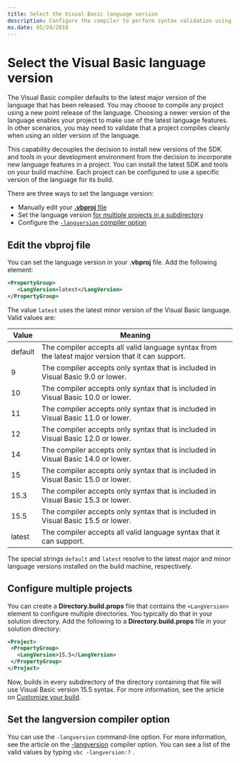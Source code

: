 ```yaml
---
title: Select the Visual Basic language version
description: Configure the compiler to perform syntax validation using a specific compiler version.
ms.date: 05/24/2018
---
```


# Select the Visual Basic language version

The Visual Basic compiler defaults to the latest major version of the language that has been released. You may choose to compile any project using a new point release of the language. Choosing a newer version of the language enables your project to make use of the latest language features. In other scenarios, you may need to validate that a project compiles cleanly when using an older version of the language.

This capability decouples the decision to install new versions of the SDK and tools in your development environment from the decision to incorporate new language features in a project. You can install the latest SDK and tools on your build machine. Each project can be configured to use a specific version of the language for its build.

There are three ways to set the language version:

- Manually edit your [**.vbproj** file](#edit-the-vbproj-file)
- Set the language version [for multiple projects in a subdirectory](#configure-multiple-projects)
- Configure the [`-langversion` compiler option](#set-the-langversion-compiler-option)

## Edit the vbproj file

You can set the language version in your **.vbproj** file. Add the following element:

```xml
<PropertyGroup>
   <LangVersion>latest</LangVersion>
</PropertyGroup>
```

The value `latest` uses the latest minor version of the Visual Basic language. Valid values are:

|Value|Meaning|
|------------|-------------|
|default|The compiler accepts all valid language syntax from the latest major version that it can support.|
|9|The compiler accepts only syntax that is included in Visual Basic 9.0 or lower.|
|10|The compiler accepts only syntax that is included in Visual Basic 10.0 or lower.|
|11|The compiler accepts only syntax that is included in Visual Basic 11.0 or lower.|
|12|The compiler accepts only syntax that is included in Visual Basic 12.0 or lower.|
|14|The compiler accepts only syntax that is included in Visual Basic 14.0 or lower.|
|15|The compiler accepts only syntax that is included in Visual Basic 15.0 or lower.|
|15.3|The compiler accepts only syntax that is included in Visual Basic 15.3 or lower.|
|15.5|The compiler accepts only syntax that is included in Visual Basic 15.5 or lower.|
|latest|The compiler accepts all valid language syntax that it can support.|

The special strings `default` and `latest` resolve to the latest major
and minor language versions installed on the build machine, respectively.

## Configure multiple projects

You can create a **Directory.build.props** file that contains the `<LangVersion>` element to configure multiple directories. You typically do that in your solution directory. Add the following to a **Directory.build.props** file in your solution directory:

```xml
<Project>
 <PropertyGroup>
   <LangVersion>15.5</LangVersion>
 </PropertyGroup>
</Project>
```

Now, builds in every subdirectory of the directory containing that file will use Visual Basic version 15.5 syntax. For more information, see the article on [Customize your build](/visualstudio/msbuild/customize-your-build.md).

## Set the langversion compiler option

You can use the `-langversion` command-line option. For more information, see the article on the [-langversion](../reference/command-line-compiler/langversion.md) compiler option. You can see a list of the valid values by typing  `vbc -langversion:?` .
